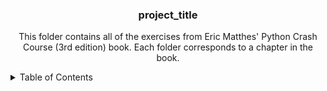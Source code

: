 <a name="readme-top"></a>

<h3 align="center">project_title</h3>

  <p align="center">
    This folder contains all of the exercises from Eric Matthes' Python Crash Course (3rd edition) book. Each folder corresponds to a chapter in the book.
    <br />
</div>

<!-- TABLE OF CONTENTS -->
<details>
  <summary>Table of Contents</summary>
  <ol>
    <li><b>Part I</b></li>
    <ul>
      <li>Chapter 1</li>
      <li>Chapter 2</li>
      <li>Chapter 3</li>
      <li>Chapter 4</li>
      <li>Chapter 5</li>
      <li>Chapter 6</li>
      <li>Chapter 7</li>
      <li>Chapter 8</li>
      <li>Chapter 9</li>
      <li>Chapter 10</li>
      <li>Chapter 11</li></ul>
    <li><b>Part II</b></li>
      <li>Chapter 12</li>
      <li>Chapter 13</li>
      <li>Chapter 14</li>
      <li>Chapter 15</li>
      <li>Chapter 16</li>
      <li>Chapter 17</li>
      <li>Chapter 18</li>
  </ol>
</details>
